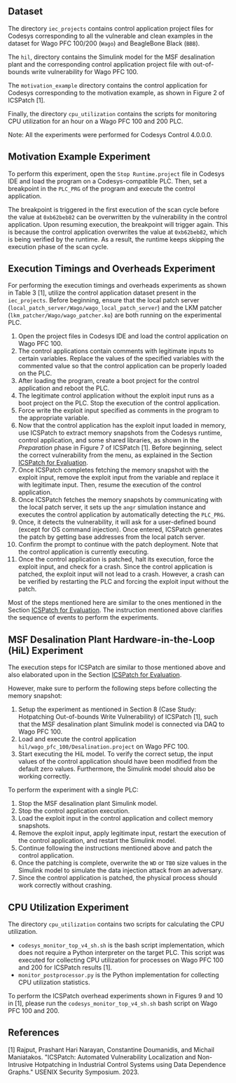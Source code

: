## Dataset

The directory `iec_projects` contains control application project files for Codesys corresponding to all the vulnerable and clean examples in the dataset for Wago PFC 100/200 (`Wago`) and BeagleBone Black (`BBB`).

The `hil`, directory contains the Simulink model for the MSF desalination plant and the corresponding control application project file with out-of-bounds write vulnerability for Wago PFC 100.

The `motivation_example` directory contains the control application for Codesys corresponding to the motivation example, as shown in Figure 2 of ICSPatch \[1\].

Finally, the directory `cpu_utilization` contains the scripts for monitoring CPU utilization for an hour on a Wago PFC 100 and 200 PLC.

Note: All the experiments were performed for Codesys Control 4.0.0.0.

## Motivation Example Experiment

To perform this experiment, open the `Stop Runtime.project` file in Codesys IDE and load the program on a Codesys-compatible PLC. Then, set a breakpoint in the `PLC_PRG` of the program and execute the control application.

The breakpoint is triggered in the first execution of the scan cycle before the value at `0xb62beb82` can be overwritten by the vulnerability in the control application. Upon resuming execution, the breakpoint will trigger again. This is because the control application overwrites the value at `0xb62beb82`, which is being verified by the runtime. As a result, the runtime keeps skipping the execution phase of the scan cycle.

## Execution Timings and Overheads Experiment
For performing the execution timings and overheads experiments as shown in Table 3 \[1\], utilize the control application dataset present in the `iec_projects`. Before beginning, ensure that the local patch server (`local_patch_server/Wago/wago_local_patch_server`) and the LKM patcher (`lkm_patcher/Wago/wago_patcher.ko`) are both running on the experimental PLC.

1. Open the project files in Codesys IDE and load the control application on Wago PFC 100. 
2. The control applications contain comments with legitimate inputs to certain variables. Replace the values of the specified variables with the commented value so that the control application can be properly loaded on the PLC.
3. After loading the program, create a boot project for the control application and reboot the PLC. 
4. The legitimate control application without the exploit input runs as a boot project on the PLC. Stop the execution of the control application.
5. Force write the exploit input specified as comments in the program to the appropriate variable.
6. Now that the control application has the exploit input loaded in memory, use ICSPatch to extract memory snapshots from the Codesys runtime, control application, and some shared libraries, as shown in the *Preparation* phase in Figure 7 of ICSPatch \[1\]. Before beginning, select the correct vulnerability from the menu, as explained in the Section [ICSPatch for Evaluation](../main/README.md).
7. Once ICSPatch completes fetching the memory snapshot with the exploit input, remove the exploit input from the variable and replace it with legitimate input. Then, resume the execution of the control application.
7. Once ICSPatch fetches the memory snapshots by communicating with the local patch server, it sets up the `angr` simulation instance and executes the control application by automatically detecting the `PLC_PRG`.
8. Once, it detects the vulnerability, it will ask for a user-defined bound (except for OS command injection). Once entered, ICSPatch generates the patch by getting base addresses from the local patch server.
9. Confirm the prompt to continue with the patch deployment. Note that the control application is currently executing. 
10. Once the control application is patched, halt its execution, force the exploit input, and check for a crash. Since the control application is patched, the exploit input will not lead to a crash. However, a crash can be verified by restarting the PLC and forcing the exploit input without the patch.

Most of the steps mentioned here are similar to the ones mentioned in the Section [ICSPatch for Evaluation](../main/README.md). The instruction mentioned above clarifies the sequence of events to perform the experiments.

## MSF Desalination Plant Hardware-in-the-Loop (HiL) Experiment
The execution steps for ICSPatch are similar to those mentioned above and also elaborated upon in the Section [ICSPatch for Evaluation](../main/README.md).

However, make sure to perform the following steps before collecting the memory snapshot:
1. Setup the experiment as mentioned in Section 8 (Case Study: Hotpatching Out-of-bounds Write Vulnerability) of ICSPatch \[1\], such that the MSF desalination plant Simulink model is connected via DAQ to Wago PFC 100.
2. Load and execute the control application `hil/wago_pfc_100/Desalination.project` on Wago PFC 100.
3. Start executing the HiL model. To verify the correct setup, the input values of the control application should have been modified from the default zero values. Furthermore, the Simulink model should also be working correctly.

To perform the experiment with a single PLC:
1. Stop the MSF desalination plant Simulink model.
2. Stop the control application execution.
3. Load the exploit input in the control application and collect memory snapshots.
4. Remove the exploit input, apply legitimate input, restart the execution of the control application, and restart the Simulink model.
5. Continue following the instructions mentioned above and patch the control application.
6. Once the patching is complete, overwrite the `WD` or `TB0` size values in the Simulink model to simulate the data injection attack from an adversary.
7. Since the control application is patched, the physical process should work correctly without crashing.

## CPU Utilization Experiment

The directory `cpu_utilization` contains two scripts for calculating the CPU utilization.
- `codesys_monitor_top_v4_sh.sh` is the bash script implementation, which does not require a Python interpreter on the target PLC. This script was executed for collecting CPU utilization for processes on Wago PFC 100 and 200 for ICSPatch results \[1\].
- `monitor_postprocessor.py` is the Python implementation for collecting CPU utilization statistics.

To perform the ICSPatch overhead experiments shown in Figures 9 and 10 in \[1\], please run the `codesys_monitor_top_v4_sh.sh` bash script on Wago PFC 100 and 200.

## References
\[1\] Rajput, Prashant Hari Narayan, Constantine Doumanidis, and Michail Maniatakos. "ICSPatch: Automated Vulnerability Localization and Non-Intrusive Hotpatching in Industrial Control Systems using Data Dependence Graphs." USENIX Security Symposium. 2023.